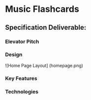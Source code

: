 # Music Flashcards

## Specification Deliverable:

### Elevator Pitch

### Design

![Home Page Layout] (homepage.png)

### Key Features

### Technologies
